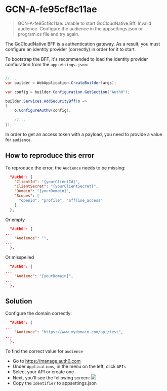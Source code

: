 # GCN-A-fe95cf8c11ae

> GCN-A-fe95cf8c11ae: Unable to start GoCloudNative.Bff. Invalid audience. Configure the audience in the appsettings.json or program.cs file and try again.

The GoCloudNative BFF is a authentication gateway. As a result, you must configure an identity provider (correctly) in order for it to start.

To bootstrap the BFF, it's recommended to load the identity provider confiuration from the `appsettings.json`:

```csharp

//...
var builder = WebApplication.CreateBuilder(args);

var config = builder.Configuration.GetSection("Auth0");

builder.Services.AddSecurityBff(o =>
{
    o.ConfigureAuth0(config);
    
    //...
});
```

In order to get an access token with a payload, you need to provide a value for `audience`.

## How to reproduce this error

To reproduce the error, the `Audience` needs to be missing:

```json
  "Auth0": {
    "ClientId": "{yourClientId}",
    "ClientSecret": "{yourClientSecret}",
    "Domain": "{yourDomain}",
    "Scopes": [
      "openid", "profile", "offline_access"
    ]
  },
```

Or empty

```json
  "Auth0": {
...
    "Audience": "",
...
  },
```

Or misspelled

```json
  "Auth0": {
...
    "Audienc": "{yourDomain}",
...
  },
```

## Solution

Configure the domain correctly:

```json
  "Auth0": {
...
    "Audience": "https://www.mydomain.com/api/test",
...
  },
```

To find the correct value for `audience`

- Go to https://manage.auth0.com
- Under `Applications`, in the menu on the left, click `APIs`
- Select your API or create one
- Next, you'll see the following screen: ![](https://raw.githubusercontent.com/thecloudnativewebapp/GoCloudNative.Bff/main/docs/gocloudnative.org/content/integration-manuals/quickstarts/auth0/apis.png)
- Copy the `Identifier` to appsettings.json